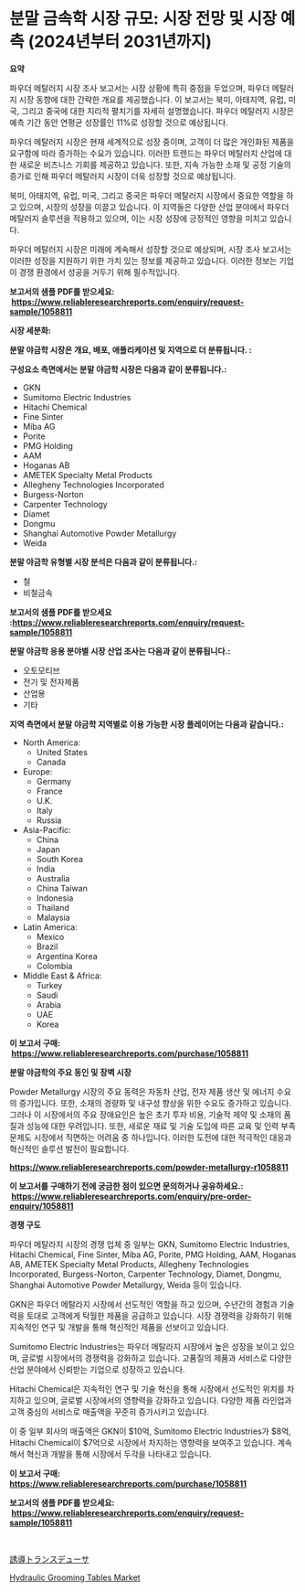 <p><h1>분말 금속학 시장 규모: 시장 전망 및 시장 예측 (2024년부터 2031년까지)</h1></p><p><strong>요약</strong></p>
<p><p>파우더 메탈러지 시장 조사 보고서는 시장 상황에 특히 중점을 두었으며, 파우더 메탈러지 시장 동향에 대한 간략한 개요를 제공했습니다. 이 보고서는 북미, 아태지역, 유럽, 미국, 그리고 중국에 대한 지리적 펼치기를 자세히 설명했습니다. 파우더 메탈러지 시장은 예측 기간 동안 연평균 성장률인 11%로 성장할 것으로 예상됩니다. </p><p>파우더 메탈러지 시장은 현재 세계적으로 성장 중이며, 고객이 더 많은 개인화된 제품을 요구함에 따라 증가하는 수요가 있습니다. 이러한 트렌드는 파우더 메탈러지 산업에 대한 새로운 비즈니스 기회를 제공하고 있습니다. 또한, 지속 가능한 소재 및 공정 기술의 증가로 인해 파우더 메탈러지 시장이 더욱 성장할 것으로 예상됩니다.</p><p>북미, 아태지역, 유럽, 미국, 그리고 중국은 파우더 메탈러지 시장에서 중요한 역할을 하고 있으며, 시장의 성장을 이끌고 있습니다. 이 지역들은 다양한 산업 분야에서 파우더 메탈러지 솔루션을 적용하고 있으며, 이는 시장 성장에 긍정적인 영향을 미치고 있습니다.</p><p>파우더 메탈러지 시장은 미래에 계속해서 성장할 것으로 예상되며, 시장 조사 보고서는 이러한 성장을 지원하기 위한 가치 있는 정보를 제공하고 있습니다. 이러한 정보는 기업이 경쟁 환경에서 성공을 거두기 위해 필수적입니다.</p></p>
<p><strong>보고서의 샘플 PDF를 받으세요: &nbsp;<a href="https://www.reliableresearchreports.com/enquiry/request-sample/1058811">https://www.reliableresearchreports.com/enquiry/request-sample/1058811</a></strong></p>
<p><strong>시장 세분화:</strong></p>
<p><strong> 분말 야금학 시장은 개요, 배포, 애플리케이션 및 지역으로 더 분류됩니다. :</strong></p>
<p><strong>구성요소 측면에서는 분말 야금학 시장은 다음과 같이 분류됩니다.:</strong></p>
<p><ul><li>GKN</li><li>Sumitomo Electric Industries</li><li>Hitachi Chemical</li><li>Fine Sinter</li><li>Miba AG</li><li>Porite</li><li>PMG Holding</li><li>AAM</li><li>Hoganas AB</li><li>AMETEK Specialty Metal Products</li><li>Allegheny Technologies Incorporated</li><li>Burgess-Norton</li><li>Carpenter Technology</li><li>Diamet</li><li>Dongmu</li><li>Shanghai Automotive Powder Metallurgy</li><li>Weida</li></ul></p>
<p><strong> 분말 야금학 유형별 시장 분석은 다음과 같이 분류됩니다.:</strong></p>
<p><ul><li>철</li><li>비철금속</li></ul></p>
<p><strong>보고서의 샘플 PDF를 받으세요 :<a href="https://www.reliableresearchreports.com/enquiry/request-sample/1058811">https://www.reliableresearchreports.com/enquiry/request-sample/1058811</a></strong></p>
<p><strong> 분말 야금학 응용 분야별 시장 산업 조사는 다음과 같이 분류됩니다.:</strong></p>
<p><ul><li>오토모티브</li><li>전기 및 전자제품</li><li>산업용</li><li>기타</li></ul></p>
<p><strong>지역 측면에서 분말 야금학 지역별로 이용 가능한 시장 플레이어는 다음과 같습니다.:</strong></p>
<p><ul>
    <li>
        North America:
        <ul>
            <li>United States</li>
            <li>Canada</li>
        </ul>
    </li>
    <li>
        Europe:
        <ul>
            <li>Germany</li>
            <li>France</li>
            <li>U.K.</li>
            <li>Italy</li>
            <li>Russia</li>
        </ul>
    </li>
    <li>
        Asia-Pacific:
        <ul>
            <li>China</li>
            <li>Japan</li>
            <li>South Korea</li>
            <li>India</li>
            <li>Australia</li>
            <li>China Taiwan</li>
            <li>Indonesia</li>
            <li>Thailand</li>
            <li>Malaysia</li>
        </ul>
    </li>
    <li>
        Latin America:
        <ul>
            <li>Mexico</li>
            <li>Brazil</li>
            <li>Argentina Korea</li>
            <li>Colombia</li>
        </ul>
    </li>
    <li>
        Middle East & Africa:
        <ul>
            <li>Turkey</li>
            <li>Saudi</li>
            <li>Arabia</li>
            <li>UAE</li>
            <li>Korea</li>
        </ul>
    </li>
    </ul></p>
<p><strong>이 보고서 구매: &nbsp;<a href="https://www.reliableresearchreports.com/purchase/1058811">https://www.reliableresearchreports.com/purchase/1058811</a></strong></p>
<p><strong>분말 야금학의 주요 동인 및 장벽 시장</strong></p>
<p><p>Powder Metallurgy 시장의 주요 동력은 자동차 산업, 전자 제품 생산 및 에너지 수요의 증가입니다. 또한, 소재의 경량화 및 내구성 향상을 위한 수요도 증가하고 있습니다. 그러나 이 시장에서의 주요 장애요인은 높은 초기 투자 비용, 기술적 제약 및 소재의 품질과 성능에 대한 우려입니다. 또한, 새로운 재료 및 기술 도입에 따른 교육 및 인력 부족 문제도 시장에서 직면하는 어려움 중 하나입니다. 이러한 도전에 대한 적극적인 대응과 혁신적인 솔루션 발전이 필요합니다.</p></p>
<p><strong><a href="https://www.reliableresearchreports.com/powder-metallurgy-r1058811">https://www.reliableresearchreports.com/powder-metallurgy-r1058811</a></strong></p>
<p><strong>이 보고서를 구매하기 전에 궁금한 점이 있으면 문의하거나 공유하세요.: &nbsp;<a href="https://www.reliableresearchreports.com/enquiry/pre-order-enquiry/1058811">https://www.reliableresearchreports.com/enquiry/pre-order-enquiry/1058811</a></strong></p>
<p><strong>경쟁 구도</strong></p>
<p><p>파우더 메탈라지 시장의 경쟁 업체 중 일부는 GKN, Sumitomo Electric Industries, Hitachi Chemical, Fine Sinter, Miba AG, Porite, PMG Holding, AAM, Hoganas AB, AMETEK Specialty Metal Products, Allegheny Technologies Incorporated, Burgess-Norton, Carpenter Technology, Diamet, Dongmu, Shanghai Automotive Powder Metallurgy, Weida 등이 있습니다.</p><p>GKN은 파우더 메탈라지 시장에서 선도적인 역할을 하고 있으며, 수년간의 경험과 기술력을 토대로 고객에게 탁월한 제품을 공급하고 있습니다. 시장 경쟁력을 강화하기 위해 지속적인 연구 및 개발을 통해 혁신적인 제품을 선보이고 있습니다.</p><p>Sumitomo Electric Industries는 파우더 메탈라지 시장에서 높은 성장을 보이고 있으며, 글로벌 시장에서의 경쟁력을 강화하고 있습니다. 고품질의 제품과 서비스로 다양한 산업 분야에서 신뢰받는 기업으로 성장하고 있습니다.</p><p>Hitachi Chemical은 지속적인 연구 및 기술 혁신을 통해 시장에서 선도적인 위치를 차지하고 있으며, 글로벌 시장에서의 영향력을 강화하고 있습니다. 다양한 제품 라인업과 고객 중심의 서비스로 매출액을 꾸준히 증가시키고 있습니다.</p><p>이 중 일부 회사의 매출액은 GKN이 $10억, Sumitomo Electric Industries가 $8억, Hitachi Chemical이 $7억으로 시장에서 차지하는 영향력을 보여주고 있습니다. 계속해서 혁신과 개발을 통해 시장에서 두각을 나타내고 있습니다.</p></p>
<p><strong>이 보고서 구매: &nbsp; <a href="https://www.reliableresearchreports.com/purchase/1058811">https://www.reliableresearchreports.com/purchase/1058811</a></strong></p>
<p><strong>보고서의 샘플 PDF를 받으세요: &nbsp;<a href="https://www.reliableresearchreports.com/enquiry/request-sample/1058811">https://www.reliableresearchreports.com/enquiry/request-sample/1058811</a></strong><strong></strong></p>
<p>&nbsp;</p>
<p><p><a href="https://github.com/oafhukehf4709715/Market-Research-Report-List-1/blob/main/419777128216.md">誘導トランスデューサ</a></p><p><a href="https://github.com/WillieWoodard/Market-Research-Report-List-4/blob/main/hydraulic-grooming-tables-market.md">Hydraulic Grooming Tables Market</a></p></p>